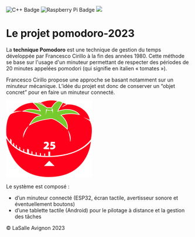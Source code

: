 ![C++ Badge](https://img.shields.io/badge/C%2B%2B-00599C?logo=cplusplus&logoColor=fff&style=plastic) ![Raspberry Pi Badge](https://img.shields.io/badge/Raspberry%20Pi-A22846?logo=raspberrypi&logoColor=fff&style=plastic) ![](https://badgen.net/badge/Qt/5.12.8/green)

# Le projet pomodoro-2023

La **technique Pomodoro** est une technique de gestion du temps développée par Francesco Cirillo à la fin des années 1980. Cette méthode se base sur l'usage d'un minuteur permettant de respecter des périodes de 20 minutes appelées pomodori (qui signifie en italien « tomates »).

Francesco Cirillo propose une approche se basant notamment sur un minuteur mécanique. L’idée du projet est donc de conserver un “objet concret” pour en faire un minuteur connecté.

![](images/methode-pomodoro.png)

Le système est composé :

- d’un minuteur connecté (ESP32, écran tactile, avertisseur sonore et éventuellement boutons)
- d’une tablette tactile (Android) pour le pilotage à distance et la gestion des tâches

©️ LaSalle Avignon 2023
